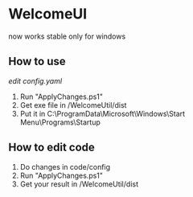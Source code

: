 # WelcomeUI
now works stable only for windows

## How to use

*edit config.yaml*
1. Run "ApplyChanges.ps1"
2. Get exe file in /WelcomeUtil/dist
3. Put it in C:\ProgramData\Microsoft\Windows\Start Menu\Programs\Startup

## How to edit code

1. Do changes in code/config
2. Run "ApplyChanges.ps1"
3. Get your result in /WelcomeUtil/dist
